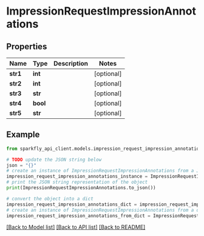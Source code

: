 # ImpressionRequestImpressionAnnotations


## Properties

Name | Type | Description | Notes
------------ | ------------- | ------------- | -------------
**str1** | **int** |  | [optional] 
**str2** | **int** |  | [optional] 
**str3** | **str** |  | [optional] 
**str4** | **bool** |  | [optional] 
**str5** | **str** |  | [optional] 

## Example

```python
from sparkfly_api_client.models.impression_request_impression_annotations import ImpressionRequestImpressionAnnotations

# TODO update the JSON string below
json = "{}"
# create an instance of ImpressionRequestImpressionAnnotations from a JSON string
impression_request_impression_annotations_instance = ImpressionRequestImpressionAnnotations.from_json(json)
# print the JSON string representation of the object
print(ImpressionRequestImpressionAnnotations.to_json())

# convert the object into a dict
impression_request_impression_annotations_dict = impression_request_impression_annotations_instance.to_dict()
# create an instance of ImpressionRequestImpressionAnnotations from a dict
impression_request_impression_annotations_from_dict = ImpressionRequestImpressionAnnotations.from_dict(impression_request_impression_annotations_dict)
```
[[Back to Model list]](../README.md#documentation-for-models) [[Back to API list]](../README.md#documentation-for-api-endpoints) [[Back to README]](../README.md)


